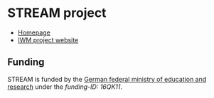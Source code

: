 # STREAM project
* [Homepage](https://stream-projekt.net)
* [IWM project website](https://www.iwm.fraunhofer.de/de/geschaeftsfelder/fertigungsprozesse/materialinformatik/stream.html)

## Funding
STREAM is funded by the [German federal ministry of education and research](https://www.bmbf.de/bmbf/en/home/home_node.html) under the *funding-ID: 16QK11*.

